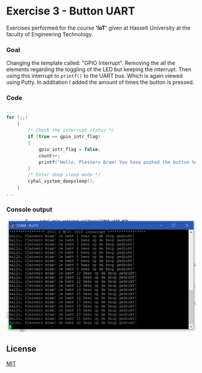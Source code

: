 # Exercise 3 - Button UART
Exercises performed for the course **'IoT'** given at Hasselt University at the faculty of Engineering Technology.
### Goal
Changing the template called: "GPIO Interrupt". Removing the all the elements regarding the toggling of the LED but keeping the interrupt. Then using this interrupt to ```printf()``` to the UART bus. Which is again viewed using Putty. In additation I added the amount of times the button is pressed.

### Code
```C
...
for (;;)
    {
        /* Check the interrupt status */
        if (true == gpio_intr_flag)
        {
            gpio_intr_flag = false;
            count++;
            printf("Hello, Plessers Bram! You have pushed the button %d times!\r\n", count);
        }
        /* Enter deep sleep mode */
        cyhal_system_deepsleep();
    }
...
```

### Console output
![Putty Console Output](console_output.png "Putty Console Output")

## License
[MIT](https://choosealicense.com/licenses/mit/)